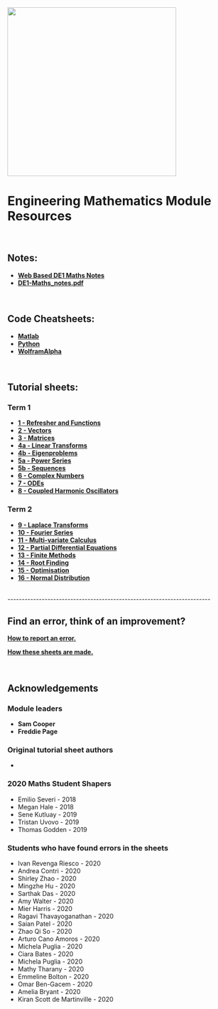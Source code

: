 <img src="media/Dyson-Logo.PNG" width=380>

# Engineering Mathematics Module Resources


<!-- ## [Module Notes Here](https://imperiallondon.sharepoint.com/sites/msteams_1d9188/Shared%20Documents/Forms/AllItems.aspx?csf=1&amp%3Bweb=1&amp%3Be=l38bKk&cid=84927633%2D346a%2D4659%2D9301%2Dbf11dddda4ea&FolderCTID=0x012000CE08C59F1772E543B28B5F41B1E5B30E&id=%2Fsites%2Fmsteams%5F1d9188%2FShared%20Documents%2FGeneral%2FDE1%2DMaths%5Fnotes%2Epdf&parent=%2Fsites%2Fmsteams%5F1d9188%2FShared%20Documents%2FGeneral) <br> -->

<!-- ## [GitHub Module Notes](module-resources\media\DE1-Maths_notes.pdf) -->

<!-- Depends on whether the notes are updated or not -->

<br>

## Notes:
* __[Web Based DE1 Maths Notes](notes\notes-contents)__
* __[DE1-Maths_notes.pdf](https://de1-engineering-mathematics.github.io/module-resources/media/DE1-Maths_notes.pdf)__

<br>

## Code Cheatsheets:
* __[Matlab](./Matlab_sheets/MatlabCheatsheet.md)__
* __[Python](./PythonSheets/PythonCheatsheet.md)__
* __[WolframAlpha](./Wolfram_sheets/WolframCheatsheet.md)__

<br>

## Tutorial sheets:
### Term 1
* __[1 - Refresher and Functions](tutorial_sheets\01-refresher-and-functions)__
* __[2 - Vectors](tutorial_sheets\02-vectors)__
* __[3 - Matrices](tutorial_sheets\03-matrices)__
* __[4a - Linear Transforms](tutorial_sheets\04A-linear-transforms)__
* __[4b - Eigenproblems ](tutorial_sheets\04B-eigenproblems)__
* __[5a - Power Series](tutorial_sheets\05A-power-series)__
* __[5b - Sequences](tutorial_sheets\05b-sequence)__
* __[6 - Complex Numbers](tutorial_sheets\06-complex-numbers)__
* __[7 - ODEs](tutorial_sheets\07-ode)__
* __[8 - Coupled Harmonic Oscillators](tutorial_sheets\08-cho)__

### Term 2
* __[9 - Laplace Transforms](tutorial_sheets\09-laplace-transforms)__
* __[10 - Fourier Series](tutorial_sheets\10-fourier-series)__
* __[11 - Multi-variate Calculus](tutorial_sheets\11-multivariate-calculus)__
* __[12 - Partial Differential Equations](tutorial_sheets\12-PDE)__
* __[13 - Finite Methods](tutorial_sheets\13-finite-methods)__
* __[14 - Root Finding](tutorial_sheets\14-root-finding)__
* __[15 - Optimisation](tutorial_sheets\15-optimisation)__
* __[16 - Normal Distribution](tutorial_sheets\16-normal-distribution)__

<br>
-----------------------------------------------------------------------



## Find an error, think of an improvement?
__[How to report an error.](how-to-github-issue)__

__[How these sheets are made.](how-to)__

<br>

## Acknowledgements
### Module leaders
* __Sam Cooper__
* __Freddie Page__

### Original tutorial sheet authors
* 

### 2020 Maths Student Shapers
* Emilio Severi - 2018
* Megan Hale - 2018
* Sene Kutluay - 2019
* Tristan Uvovo - 2019
* Thomas Godden - 2019

### Students who have found errors in the sheets
* Ivan Revenga Riesco - 2020
* Andrea Contri - 2020
* Shirley Zhao - 2020
* Mingzhe Hu - 2020
* Sarthak Das - 2020
* Amy Walter - 2020
* Mier Harris - 2020
* Ragavi Thavayoganathan - 2020
* Saian Patel - 2020
* Zhao Qi So - 2020
* Arturo Cano Amoros - 2020
* Michela Puglia - 2020
* Ciara Bates - 2020
* Michela Puglia - 2020
* Mathy Tharany - 2020
* Emmeline Bolton - 2020
* Omar Ben-Gacem - 2020
* Amelia Bryant - 2020
* Kiran Scott de Martinville - 2020
